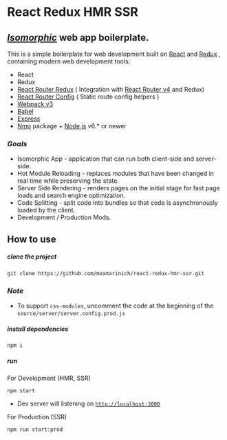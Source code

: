 # React Redux HMR SSR
## [_Isomorphic_](http://isomorphic.net/) web app boilerplate.

This is a simple boilerplate for web
development built on  [React](https://facebook.github.io/react/) and [Redux](http://redux.js.org/)
, containing modern web development
tools:
* React
* Redux
* [React Router Redux](https://github.com/ReactTraining/react-router/tree/master/packages/react-router-redux) ( Integration with [React Router v4](https://github.com/ReactTraining/react-router/tree/master/packages/react-router-redux) and Redux)
* [React Router Config](https://github.com/ReactTraining/react-router/tree/master/packages/react-router-config) ( Static route config helpers )
* [Webpack v3](https://webpack.js.org)
* [Babel](https://babeljs.io/)
* [Express](http://expressjs.com)
* [Nmp](https://www.npmjs.com/) package + [Node.js](https://nodejs.org/) v6.* or newer

### _Goals_

* Isomorphic App - application that can run both client-side and server-side.
* Hot Module Reloading - replaces modules that have been changed in real time while preserving the state.
* Server Side Rendering - renders pages on the initial stage for fast page loads and search engine optimization.
* Code Splitting - split code into bundles so that code is asynchronously loaded by the client.
* Development / Production Mods.

## How to use
##### _clone the project_
```shell
git clone https://github.com/maxmarinich/react-redux-hmr-ssr.git
```

### _Note_
* To support `css-modules`, uncomment the code at the beginning of the ` source/server/server.config.prod.js `

##### _install dependencies_
```shell
npm i
```

##### _run_
For Development (HMR, SSR)
```shell
npm start
```
* Dev server will listening on [`http://localhost:3000`](http://localhost:3000)

For Production (SSR)

```shell
npm run start:prod
```

